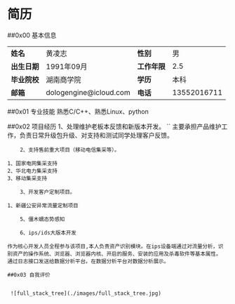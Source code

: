 简历
=======
##0x00 基本信息
<table>
<tbody>
<tr><td><b>姓名</b></td><td>黄凌志</td><td><b>性别</b></td><td>男</td></tr>
<tr><td><b>出生日期</b></td><td>1991年09月</td><td><b>工作年限</b></td><td>2.5</td></tr>
<tr><td><b>毕业院校</b></td><td>湖南商学院</td><td><b>学历</b></td><td>本科</td></tr>
<tr><td><b>邮箱</b></td><td>dologengine@icloud.com</td><td><b>电话</b></td><td>13552016711</td></tr>
</tbody>
</table>


##0x01 专业技能
	熟悉C/C++、熟悉Linux、python

##0x02 项目经历
	1、处理维护老板本反馈和新版本开发。
``
	主要承担产品维护工作，负责日常升级包升级、对支持和测试同学处理客户反馈。
```
	2、支持售前重大项目（移动电信集采等）。
```
	1、国家电网集采支持
	2、华北电力集采支持
	3、移动集采支持
```
	3、开发客户定制项目。
```
	1、新疆公安异常流量定制项目
```
	5、僵木蠕态势感知
```
```
	6、ips/ids大版本开发

```
	作为核心开发人员全程参与该项目,本人负责资产识别模块。在ips设备端通过对流量分析，识别资产的操作系统、浏览器、浏览器内核、开启的服务、安装的应用及杀毒软件等基本属性。
	通过日志接口发送给数据分析平台。在数据分析平台对数据分析展示。
```
##0x03 自我评价


 ![full_stack_tree](./images/full_stack_tree.jpg)

